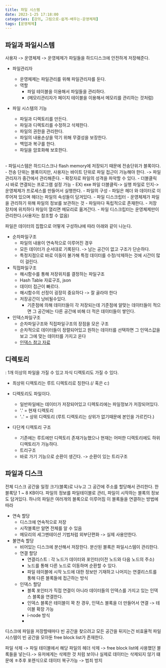```yaml
---
title: 파일 시스템
date: 2023-1-25 17:18:00
categories: [강의, 그림으로-쉽게-배우는-운영체제]
tags: [운영체제]
---
```


## 파일과 파일시스템
사용자  -> 운영체제 -> 운영체제가 파일들을 하드디스크에 안전하게 저장해준다.
- 파일관리자
	- 운영체제는 파일관리를 위해 파일관리자를 둔다.
	- 역할
		- 파일 테이블을 이용해서 파일들을 관리하다. 
		- (메모리관리자가 페이지 테이블을 이용해서 메모리를 관리하는 것처럼)

- 파일 시스템의 기능
	- 파일과 디렉토리를 만든다.
	- 파일과 디렉토리를 수정하고 삭제한다.
	- 파일의 권한을 관리한다.
	- 파일의 내용손상을 막기 위해 무결성을 보장한다.
	- 백업과 복구를 한다.
	- 파일을 암호화해 보호한다.
<br>
- 파일시스템은 하드디스크나 flash memory에 저장되기 때문에 전송단위가 블록이다.
- 전송 단위는 블록이지만, 사용자는 바이트 단위로 파일 접근이 가능해야 한다. -> 파일관리자가 중간에서 관리해준다.
- 확장자로 파일의 성격을 파악할 수 있다.
- 더블클릭 시 바로 연결되는 프로그램 설정 가능 
	- EX) exe 파일 더블클릭-> 실행 파일로 인지-> 운영체제가 프로세스를 만들어서 실행한다.
- 파일의 구성
	- 파일은 헤더 와 데이터로 이루어져 있으며 헤더는 파일의 속성들이 담겨있다.
- 파일 디스크립터
	- 운영체제가 파일을 관리하기 위해 파일의 정보를 보관하는 것
	- 파일마다 독립적으로 존재한다.
	- 저장 장치에 위치하다 파일이 열리면 메모리로 옮겨간다.
	- 파일 디스크립터는 운영체제만이 관리한다.(사용자는 참조할 수 없음)

파일은 데이터의 집합으로 어떻게 구성하냐에 따라 아래와 같이 나눈다.

- 순차파일구조
	- 파일의 내용이 연속적으로 이루어진 경우
	- 모든 데이터가 순서대로 기록된다. -> 남는 공간이 없고 구조가 단순하다.
	- 특정지점으로 바로 이동이 불가해 특정 데이터를 수정/삭제하는 것에 시간이 많이 걸린다.
- 직접파일구조
	- 해시함수를 통해 저장위치를 결정하는 파일구조
	- Hash Table 자료구조, json
	- 데이터 접근이 빠르다.
	- 해시함수의 선정이 굉장히 중요하다 -> 잘 골라야 한다
	- 저장공간이 낭비될수있다.
		- 기준점에 의해 데이터들이 각 저장되는데 기준점에 알맞는 데이터들이 적으면 그 공간에는 다른 공간에 비해 더 적은 데이터들이 쌓인다.
- 인덱스파일구조
	- 순차파일구조와 직접파일구조의 장점을 모은 구조
	- 순차적으로 데이터들이 정렬되어있고 원하는 데이터를 선택하면 그 인덱스값을 보고 그에 맞는 데이터를 가지고 온다 
	- [인덱스 참고 자료](https://www.youtube.com/watch?v=iNvYsGKelYs)

## 디렉토리
: 1개 이상의 파일을 가질 수 있고 자식 디렉토리도 가질 수 있다.
- 최상위 디렉토리는 루트 디렉토리로 칭한다.(/ 혹은 c:)
- 디렉토리도 파일이다.
	- 일반파일에는 데이터가 저장되어있고 디렉토리에는 파일정보가 저장되어있다.
	- '.' = 현재 디렉토리
	- '..' = 상위 디렉토리 (루트 디렉토리는 상위가 없기때문에 본인을 가르킨다.)

- 다단계 디렉토리 구조
	- 기존에는 루트에만 디렉토리 존재가능했으나 현재는 어떠한 디렉토리에도 하위 디렉토리가 가능하다. 
	- 트리구조
	- 바로 가기 기능으로 순환이 생긴다. -> 순환이 있는 트리구조


## 파일과 디스크
전체 디스크 공간을 일정 크기(블록)로 나누고 그 공간에 주소를 할당해서 관리한다.
한 블록당 1 ~ 8 KB이다.
파일의 정보를 파일테이블로 관리, 파일이 시작하는 블록의 정보도 담겨있다.
하나의 파일은 여러개의 블록으로 이루어짐
이 블록들을 연결하는 방법에 따라 
- 연속 할당
	- 디스크에 연속적으로 저장 
	- 시작블록만 알면 전체를 알 수 있음
	- 메모리의 세그멘테이션 기법처럼 외부단편화 -> 실제 사용안한다.
- 불연속 할당
	- 비어있는 디스크에 분산해서 저장한다. 분산된 블록은 파일시스템이 관리한다.
	- 연결 할당
		- 연결리스트 : 각 노드가 데이터와 포인터(이전 노드와 다음 노드의 주소)
		- 노드를 통해 다른 노드로 이동하며 순환할 수 있다.
		- 파일 테이블에 시작 노드에 대한 정보만 기재하고 나머지는 연결리스트를 통해 다른 블록들에 접근하는 방식
	- 인덱스 할당
		- 블록 포인터가 직접 연결이 아니라 데이터들의 인덱스를 가지고 있는 인덱스 블록을 연결한다.
		- 인덱스 블록은 테이블이 꽉 찬 경우, 인덱스 블록을 더 만들어서 연결 -> 테이블 확장 가능
		- i-node 방식
		- 


디스크에 파일을 저장할때마다 빈 공간을 찾으려고 모든 공간을 뒤지는건 비효율적
파일시스템이 빈 공간을 모아둔 free block list가 존재한다.

파일 삭제 -> 파일 테이블에서 해당 파일의 헤더 삭제 -> free block list에 사용했던 블록들을 넣는다.-> 유저에게는 삭제한 것 처럼 보이나 실제로 데이터는 삭제되지 않기 떄문에 ㅎ추후 포렌식으로 데이터 복구가능 -> 범죄 방지